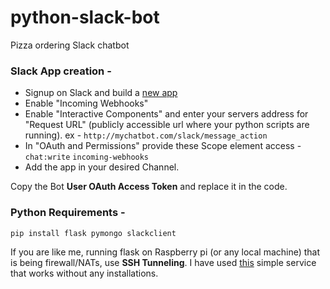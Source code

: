 # python-slack-bot
Pizza ordering Slack chatbot

### Slack App creation -
- Signup on Slack and build a [new app](https://api.slack.com/apps)
- Enable "Incoming Webhooks" 
- Enable "Interactive Components" and enter your servers address for "Request URL" (publicly accessible url where your python scripts are running). ex - `http://mychatbot.com/slack/message_action`
- In "OAuth and Permissions" provide these Scope element access -
  `chat:write`
  `incoming-webhooks`
- Add the app in your desired Channel.

Copy the Bot __User OAuth Access Token__ and replace it in the code.
### Python Requirements - 
`pip install flask pymongo slackclient`


If you are like me, running flask on Raspberry pi (or any local machine) that is being firewall/NATs, use **SSH Tunneling**.
I have used [this](https://localhost.run/) simple service that works without any installations.
